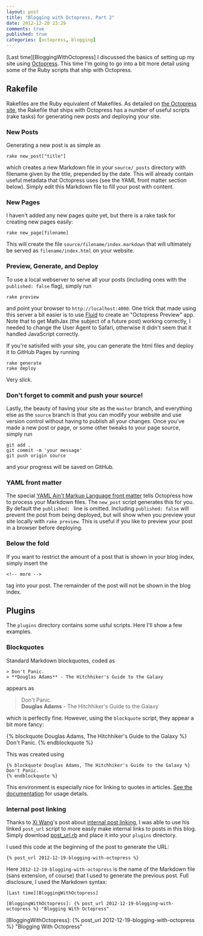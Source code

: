 ```yaml
---
layout: post
title: "Blogging with Octopress, Part 2"
date: 2012-12-20 23:29
comments: true
published: true
categories: [octopress, blogging]
---
```


[Last time][BloggingWithOctopress] I discussed the basics of setting up my site using [Octopress][Octopress]. This time I'm going to go into a bit more detail using some of the Ruby scripts that ship with Octopress. 

<!-- more -->

## Rakefile ##

Rakefiles are the Ruby equivalent of Makefiles. As detailed on [the Octopress site][BloggingBasics], the Rakefile that ships with Octopress has a number of useful scripts (rake tasks) for generating new posts and deploying your site.

### New Posts ###

Generating a new post is as simple as 

    rake new_post["title"]

which creates a new Markdown file in your ``source/_posts`` directory with filename given by the title, prepended by the date. This will already contain useful metadata that Octopress uses (see the YAML front matter section below). Simply edit this Markdown file to fill your post with content. 

### New Pages ###

I haven't added any new pages quite yet, but there is a rake task for creating new pages easily:

	rake new_page[filename]

This will create the file ``source/filename/index.markdown`` that will ultimately be served as ``filename/index.html`` on your website.

### Preview, Generate, and Deploy ###

To use a local webserver to serve all your posts (including ones with the ``published: false`` flag), simply run

	rake preview

and point your browser to ``http://localhost:4000``. One trick that made using this server a bit easier is to use [Fluid][Fluid] to create an "Octopress Preview" app. Note that to get MathJax (the subject of a future post) working correctly, I needed to change the User Agent to Safari, otherwise it didn't seem that it handled JavaScript correctly. 

If you're satisifed with your site, you can generate the html files and deploy it to GitHub Pages by running

	rake generate
	rake deploy

Very slick.	

### Don't forget to commit and push your source! ###

Lastly, the beauty of having your site as the ``master`` branch, and everything else as the ``source`` branch is that you can modify your website and use version control without having to publish all your changes. Once you've made a new post or page, or some other tweaks to your page source, simply run 

	git add .
	git commit -m 'your message'
	git push origin source

and your progress will be saved on GitHub.	


### YAML front matter ###

The special [YAML Ain't Markup Language front matter][YAMLFrontMatter] tells Octopress how to process your Markdown files. The ``new_post`` script generates this for you. By default the ``published: `` line is omitted. Including ``published: false`` will prevent the post from being deployed, but will show when you preview your site locally with ``rake preview``. This is useful if you like to preview your post in a browser before deploying.

### Below the fold ###

If you want to restrict the amount of a post that is shown in your blog index, simply insert the
	
	<!-- more -->

tag into your post. The remainder of the post will not be shown in the blog index.

## Plugins ##

The ``plugins`` directory contains some usful scripts. Here I'll show a few examples. 

### Blockquotes ###

Standard Markdown blockquotes, coded as

    > Don't Panic.   
    > **Douglas Adams** - The Hitchhiker's Guide to the Galaxy

appears as

> Don't Panic.  
> **Douglas Adams** - The Hitchhiker's Guide to the Galaxy

which is perfectly fine. However, using the ``blockquote`` script, they appear a bit more fancy:

{% blockquote Douglas Adams, The Hitchhiker's Guide to the Galaxy %}
Don't Panic.
{% endblockquote %}

This was created using

    {% blockquote Douglas Adams, The Hitchhiker's Guide to the Galaxy %}
    Don't Panic.
    {% endblockquote %}

This environment is especially nice for linking to quotes in articles. [See the documentation][OctopressBlockquote] for usage details.
    

### Internal post linking ###

Thanks to [Xi Wang][XiWang]'s post about [internal post linking][InternalPostLinking], I was able to use his linked ``post_url`` script to more easily make internal links to posts in this blog. Simply download [post_url.rb][post_url] and place it into your ``plugins`` directory.

I used this code at the beginning of the post to generate the URL:

    {% post_url 2012-12-19-blogging-with-octopress %}

Here ``2012-12-19-blogging-with-octopress`` is the name of the Markdown file (sans extension, of course) that I used to generate the previous post. Full disclosure, I used the Markdown syntax:

    [Last time][BloggingWithOctopress]

    [BloggingWithOctopress]: {% post_url 2012-12-19-blogging-with-octopress %} "Blogging With Octopress"

[BloggingBasics]: http://octopress.org/docs/blogging/ "Blogging Basics - Octopress"

[BloggingWithOctopress]: {% post_url 2012-12-19-blogging-with-octopress %} "Blogging With Octopress"

[Octopress]: http://octopress.org/ "Octopress"

[InternalPostLinking]: http://kqueue.org/blog/2012/01/05/hello-world/#internal-post-linking "Internal Post Linking"

[XiWang]: http://kqueue.org "Xi Wang"

[post_url]: https://raw.github.com/michael-groble/jekyll/fix_post_url/lib/jekyll/tags/post_url.rb "post_url Script"

[OctopressBlockquote]: http://octopress.org/docs/plugins/blockquote "Blockquote - Octopress"

[YAMLFrontMatter]: https://github.com/mojombo/jekyll/wiki/yaml-front-matter "YAML Front Matter"

[Fluid]: http://fluidapp.com "Fluid"